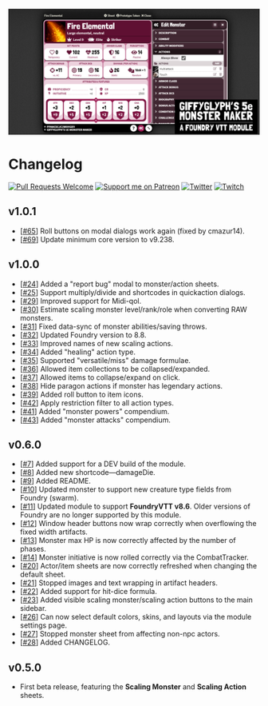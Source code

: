 ![Monster Maker Social Banner](./img/fire-elemental.png)

# Changelog

[![Pull Requests Welcome](https://img.shields.io/badge/PRs-welcome-brightgreen.svg?style=flat)](http://makeapullrequest.com)
[![Support me on Patreon](https://img.shields.io/endpoint.svg?url=https%3A%2F%2Fshieldsio-patreon.vercel.app%2Fapi%3Fusername%3Dgiffyglyph%26type%3Dpatrons&style=flat-square)](https://patreon.com/giffyglyph)
[![Twitter](https://img.shields.io/twitter/follow/giffyglyph?color=%231DA1F2&style=flat-square)](http://twitter.com/giffyglyph)
[![Twitch](https://img.shields.io/twitch/status/giffyglyph?color=%23a45ee5&style=flat-square)](http://twitch.tv/giffyglyph)

## v1.0.1

* [[#65](https://github.com/giffyglyph/foundry-5e-monster-maker/issues/65)] Roll buttons on modal dialogs work again (fixed by cmazur14).
* [[#69](https://github.com/giffyglyph/foundry-5e-monster-maker/issues/69)] Update minimum core version to v9.238.


## v1.0.0

* [[#24](https://github.com/giffyglyph/foundry_5e_monster_maker/issues/24)] Added a "report bug" modal to monster/action sheets.
* [[#25](https://github.com/giffyglyph/foundry_5e_monster_maker/issues/25)] Support multiply/divide and shortcodes in quickaction dialogs.
* [[#29](https://github.com/giffyglyph/foundry_5e_monster_maker/issues/29)] Improved support for Midi-qol.
* [[#30](https://github.com/giffyglyph/foundry_5e_monster_maker/issues/30)] Estimate scaling monster level/rank/role when converting RAW monsters.
* [[#31](https://github.com/giffyglyph/foundry_5e_monster_maker/issues/31)] Fixed data-sync of monster abilities/saving throws.
* [[#32](https://github.com/giffyglyph/foundry_5e_monster_maker/issues/32)] Updated Foundry version to 8.8.
* [[#33](https://github.com/giffyglyph/foundry_5e_monster_maker/issues/33)] Improved names of new scaling actions.
* [[#34](https://github.com/giffyglyph/foundry_5e_monster_maker/issues/34)] Added "healing" action type.
* [[#35](https://github.com/giffyglyph/foundry_5e_monster_maker/issues/35)] Supported "versatile/miss" damage formulae.
* [[#36](https://github.com/giffyglyph/foundry_5e_monster_maker/issues/36)] Allowed item collections to be collapsed/expanded.
* [[#37](https://github.com/giffyglyph/foundry_5e_monster_maker/issues/37)] Allowed items to collapse/expand on click.
* [[#38](https://github.com/giffyglyph/foundry_5e_monster_maker/issues/38)] Hide paragon actions if monster has legendary actions.
* [[#39](https://github.com/giffyglyph/foundry_5e_monster_maker/issues/39)] Added roll button to item icons.
* [[#42](https://github.com/giffyglyph/foundry_5e_monster_maker/issues/42)] Apply restriction filter to all action types.
* [[#41](https://github.com/giffyglyph/foundry_5e_monster_maker/issues/41)] Added "monster powers" compendium.
* [[#43](https://github.com/giffyglyph/foundry_5e_monster_maker/issues/43)] Added "monster attacks" compendium.

## v0.6.0

* [[#7](https://github.com/giffyglyph/foundry_5e_monster_maker/issues/7)] Added support for a DEV build of the module.
* [[#8](https://github.com/giffyglyph/foundry_5e_monster_maker/issues/8)] Added new shortcode—damageDie.
* [[#9](https://github.com/giffyglyph/foundry_5e_monster_maker/issues/9)] Added README.
* [[#10](https://github.com/giffyglyph/foundry_5e_monster_maker/issues/10)] Updated monster to support new creature type fields from Foundry (swarm).
* [[#11](https://github.com/giffyglyph/foundry_5e_monster_maker/issues/11)] Updated module to support **FoundryVTT v8.6**. Older versions of Foundry are no longer supported by this module.
* [[#12](https://github.com/giffyglyph/foundry_5e_monster_maker/issues/12)] Window header buttons now wrap correctly when overflowing the fixed width artifacts.
* [[#13](https://github.com/giffyglyph/foundry_5e_monster_maker/issues/13)] Monster max HP is now correctly affected by the number of phases.
* [[#14](https://github.com/giffyglyph/foundry_5e_monster_maker/issues/14)] Monster initiative is now rolled correctly via the CombatTracker.
* [[#20](https://github.com/giffyglyph/foundry_5e_monster_maker/issues/20)] Actor/item sheets are now correctly refreshed when changing the default sheet.
* [[#21](https://github.com/giffyglyph/foundry_5e_monster_maker/issues/21)] Stopped images and text wrapping in artifact headers.
* [[#22](https://github.com/giffyglyph/foundry_5e_monster_maker/issues/22)] Added support for hit-dice formula.
* [[#23](https://github.com/giffyglyph/foundry_5e_monster_maker/issues/23)] Added visible scaling monster/scaling action buttons to the main sidebar.
* [[#26](https://github.com/giffyglyph/foundry_5e_monster_maker/issues/26)] Can now select default colors, skins, and layouts via the module settings page.
* [[#27](https://github.com/giffyglyph/foundry_5e_monster_maker/issues/27)] Stopped monster sheet from affecting non-npc actors.
* [[#28](https://github.com/giffyglyph/foundry_5e_monster_maker/issues/28)] Added CHANGELOG.

## v0.5.0

* First beta release, featuring the **Scaling Monster** and **Scaling Action** sheets.
